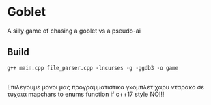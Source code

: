 # Goblet

A silly game of chasing a goblet vs a pseudo-ai

## Build


`g++ main.cpp file_parser.cpp -lncurses -g -ggdb3 -o game`


## 

Επιλεγουμε μονοι μας προγραμματιστικα γκομπλετ χαρυ νταρακο σε τυχαια
mapchars to enums function
if c++17 style NO!!!
